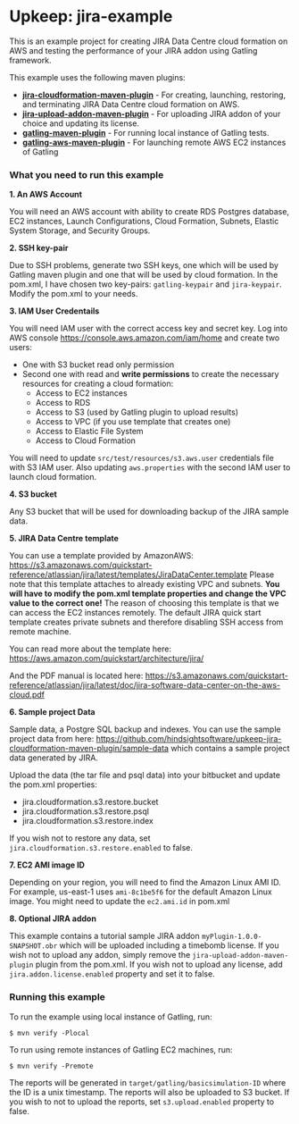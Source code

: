 Upkeep: jira-example
====================

This is an example project for creating JIRA Data Centre cloud formation on AWS and testing the performance of your
JIRA addon using Gatling framework. 

This example uses the following maven plugins:

* **[jira-cloudformation-maven-plugin](upkeep-jira-cloudformation-maven-plugin)** - For creating, launching, restoring,
  and terminating JIRA Data Centre cloud formation on AWS.
* **[jira-upload-addon-maven-plugin](https://github.com/hindsightsoftware/upkeep-jira-upload-addon-maven-plugin)** - For
  uploading JIRA addon of your choice and updating its license.
* **[gatling-maven-plugin](https://gatling.io/docs/2.3/extensions/maven_plugin/)** - For running local instance of 
  Gatling tests.
* **[gatling-aws-maven-plugin](https://github.com/electronicarts/gatling-aws-maven-plugin)** - For launching remote
  AWS EC2 instances of Gatling
  
### What you need to run this example

**1. An AWS Account**

You will need an AWS account with ability to create RDS Postgres database, EC2 instances, Launch Configurations, Cloud
Formation, Subnets, Elastic System Storage, and Security Groups.

**2. SSH key-pair**

Due to SSH problems, generate two SSH keys, one which will be used by Gatling maven plugin and one that will be used
by cloud formation. In the pom.xml, I have chosen two key-pairs: `gatling-keypair` and `jira-keypair`. Modify the 
pom.xml to your needs.

**3. IAM User Credentails**

You will need IAM user with the correct access key and secret key. Log into AWS console
<https://console.aws.amazon.com/iam/home> and create two users:
* One with S3 bucket read only permission
* Second one with read and **write permissions** to create the necessary resources for creating a cloud formation:
  * Access to EC2 instances
  * Access to RDS
  * Access to S3 (used by Gatling plugin to upload results)
  * Access to VPC (if you use template that creates one)
  * Access to Elastic File System
  * Access to Cloud Formation
  
You will need to update `src/test/resources/s3.aws.user` credentials file with S3 IAM user. Also updating 
`aws.properties` with the second IAM user to launch cloud formation.
  
**4. S3 bucket**

Any S3 bucket that will be used for downloading backup of the JIRA sample data.
  
**5. JIRA Data Centre template**

You can use a template provided by AmazonAWS: 
<https://s3.amazonaws.com/quickstart-reference/atlassian/jira/latest/templates/JiraDataCenter.template>
Please note that this template attaches to already existing VPC and subnets. **You will have to modify the pom.xml 
template properties and change the VPC value to the correct one!** The reason of choosing this template is
that we can access the EC2 instances remotely. The default JIRA quick start template creates private subnets and
therefore disabling SSH access from remote machine.

You can read more about the template here: 
<https://aws.amazon.com/quickstart/architecture/jira/>

And the PDF manual is located here:
<https://s3.amazonaws.com/quickstart-reference/atlassian/jira/latest/doc/jira-software-data-center-on-the-aws-cloud.pdf>

**6. Sample project Data**

Sample data, a Postgre SQL backup and indexes. You can use the sample project data from here:
<https://github.com/hindsightsoftware/upkeep-jira-cloudformation-maven-plugin/sample-data> which contains a sample
project data generated by JIRA.

Upload the data (the tar file and psql data) into your bitbucket and update the pom.xml properties:

* jira.cloudformation.s3.restore.bucket
* jira.cloudformation.s3.restore.psql
* jira.cloudformation.s3.restore.index

If you wish not to restore any data, set `jira.cloudformation.s3.restore.enabled` to false.

**7. EC2 AMI image ID**

Depending on your region, you will need to find the Amazon Linux AMI ID. For example, us-east-1 uses `ami-8c1be5f6`
for the default Amazon Linux image. You might need to update the `ec2.ami.id` in pom.xml

**8. Optional JIRA addon**

This example contains a tutorial sample JIRA addon `myPlugin-1.0.0-SNAPSHOT.obr` which will be uploaded including a
timebomb license. If you wish not to upload any addon, simply remove the `jira-upload-addon-maven-plugin` plugin from
the pom.xml. If you wish not to upload any license, add `jira.addon.license.enabled` property and set it to false.

### Running this example

To run the example using local instance of Gatling, run:

`$ mvn verify -Plocal`

To run using remote instances of Gatling EC2 machines, run:

`$ mvn verify -Premote`

The reports will be generated in `target/gatling/basicsimulation-ID` where the ID is a unix timestamp. The reports
will also be uploaded to S3 bucket. If you wish to not to upload the reports, set `s3.upload.enabled` property to false.
